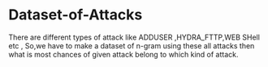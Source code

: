 # Dataset-of-Attacks
There are  different types of attack like ADDUSER ,HYDRA_FTTP,WEB SHell etc , So,we have to make a dataset of n-gram using these all attacks  then what is most chances of given attack belong to which kind of attack. 
